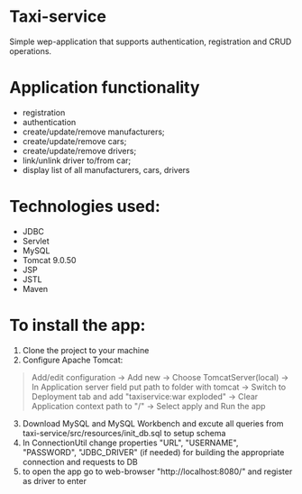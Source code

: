 # Taxi-service

Simple wep-application that supports authentication, registration and CRUD operations.

# Application functionality

- registration 
- authentication 
- create/update/remove manufacturers;
- create/update/remove cars;
- create/update/remove drivers;
- link/unlink driver to/from car;
- display list of all manufacturers, cars, drivers

# Technologies used:

- JDBC
- Servlet
- MySQL
- Tomcat 9.0.50
- JSP
- JSTL
- Maven

# To install the app:

1) Clone the project to your machine
2) Configure Apache Tomcat: 
> Add/edit configuration &rarr;
> Add new &rarr;
> Choose TomcatServer(local) &rarr;
> In Application server field put path to folder with tomcat &rarr;
> Switch to Deployment tab and add "taxiservice:war exploded" &rarr;
> Clear Application context path to "/" &rarr;
> Select apply and Run the app 
3) Download MySQL and MySQL Workbench and excute all queries from
taxi-service/src/resources/init_db.sql to setup schema
4) In ConnectionUtil change properties "URL", "USERNAME", "PASSWORD", "JDBC_DRIVER" (if needed) for building the appropriate connection and requests to DB
5) to open the app go to web-browser "http://localhost:8080/" and register as driver to enter
